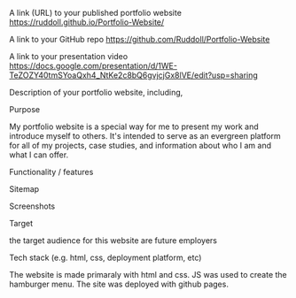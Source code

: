 A link (URL) to your published portfolio website
https://ruddoll.github.io/Portfolio-Website/

A link to your GitHub repo
https://github.com/Ruddoll/Portfolio-Website

A link to your presentation video
https://docs.google.com/presentation/d/1WE-TeZOZY40tmSYoaQxh4_NtKe2c8bQ6gvjcjGx8lVE/edit?usp=sharing


Description of your portfolio website, including,


Purpose

My portfolio website is a special way for me to present my work and introduce myself to others. It's intended to serve as an evergreen platform for all of my projects, case studies, and information about who I am and what I can offer.


Functionality / features

Sitemap

Screenshots

Target 

the target audience for this website are future employers


Tech stack (e.g. html, css, deployment platform, etc)

The website is made primaraly with html and css. JS was used to create the hamburger menu. The site was deployed with github pages.